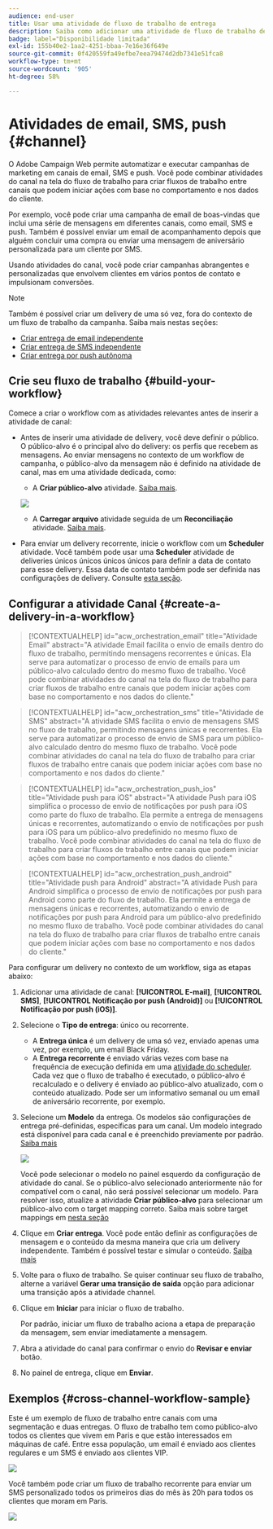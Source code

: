```yaml
---
audience: end-user
title: Usar uma atividade de fluxo de trabalho de entrega
description: Saiba como adicionar uma atividade de fluxo de trabalho de entrega (Email, Push, SMS)
badge: label="Disponibilidade limitada"
exl-id: 155b40e2-1aa2-4251-bbaa-7e16e36f649e
source-git-commit: 0f420559fa49efbe7eea79474d2db7341e51fca8
workflow-type: tm+mt
source-wordcount: '905'
ht-degree: 58%

---
```


# Atividades de email, SMS, push {#channel}

O Adobe Campaign Web permite automatizar e executar campanhas de marketing em canais de email, SMS e push. Você pode combinar atividades do canal na tela do fluxo de trabalho para criar fluxos de trabalho entre canais que podem iniciar ações com base no comportamento e nos dados do cliente.

Por exemplo, você pode criar uma campanha de email de boas-vindas que inclui uma série de mensagens em diferentes canais, como email, SMS e push. Também é possível enviar um email de acompanhamento depois que alguém concluir uma compra ou enviar uma mensagem de aniversário personalizada para um cliente por SMS.

Usando atividades do canal, você pode criar campanhas abrangentes e personalizadas que envolvem clientes em vários pontos de contato e impulsionam conversões.

>[!NOTE]
>
>Também é possível criar um delivery de uma só vez, fora do contexto de um fluxo de trabalho da campanha. Saiba mais nestas seções:
>* [Criar entrega de email independente](../../email/create-email.md)
>* [Criar entrega de SMS independente](../../sms/create-sms.md)
>* [Criar entrega por push autônoma](../../push/create-push.md)

## Crie seu fluxo de trabalho {#build-your-workflow}

Comece a criar o workflow com as atividades relevantes antes de inserir a atividade de canal:

* Antes de inserir uma atividade de delivery, você deve definir o público. O público-alvo é o principal alvo do delivery: os perfis que recebem as mensagens. Ao enviar mensagens no contexto de um workflow de campanha, o público-alvo da mensagem não é definido na atividade de canal, mas em uma atividade dedicada, como:

   * A **Criar público-alvo** atividade. [Saiba mais](build-audience.md).

  ![](../../msg/assets/add-delivery-in-wf.png)

   * A **Carregar arquivo** atividade seguida de um **Reconciliação** atividade. [Saiba mais](load-file.md).


* Para enviar um delivery recorrente, inicie o workflow com um **Scheduler** atividade. Você também pode usar uma **Scheduler** atividade de deliveries únicos únicos únicos únicos para definir a data de contato para esse delivery. Essa data de contato também pode ser definida nas configurações de delivery. Consulte [esta seção](scheduler.md).


## Configurar a atividade Canal {#create-a-delivery-in-a-workflow}

>[!CONTEXTUALHELP]
>id="acw_orchestration_email"
>title="Atividade Email"
>abstract="A atividade Email facilita o envio de emails dentro do fluxo de trabalho, permitindo mensagens recorrentes e únicas. Ela serve para automatizar o processo de envio de emails para um público-alvo calculado dentro do mesmo fluxo de trabalho. Você pode combinar atividades do canal na tela do fluxo de trabalho para criar fluxos de trabalho entre canais que podem iniciar ações com base no comportamento e nos dados do cliente."

>[!CONTEXTUALHELP]
>id="acw_orchestration_sms"
>title="Atividade de SMS"
>abstract="A atividade SMS facilita o envio de mensagens SMS no fluxo de trabalho, permitindo mensagens únicas e recorrentes. Ela serve para automatizar o processo de envio de SMS para um público-alvo calculado dentro do mesmo fluxo de trabalho. Você pode combinar atividades do canal na tela do fluxo de trabalho para criar fluxos de trabalho entre canais que podem iniciar ações com base no comportamento e nos dados do cliente."

>[!CONTEXTUALHELP]
>id="acw_orchestration_push_ios"
>title="Atividade push para iOS"
>abstract="A atividade Push para iOS simplifica o processo de envio de notificações por push para iOS como parte do fluxo de trabalho. Ela permite a entrega de mensagens únicas e recorrentes, automatizando o envio de notificações por push para iOS para um público-alvo predefinido no mesmo fluxo de trabalho. Você pode combinar atividades do canal na tela do fluxo de trabalho para criar fluxos de trabalho entre canais que podem iniciar ações com base no comportamento e nos dados do cliente."

>[!CONTEXTUALHELP]
>id="acw_orchestration_push_android"
>title="Atividade push para Android"
>abstract="A atividade Push para Android simplifica o processo de envio de notificações por push para Android como parte do fluxo de trabalho. Ela permite a entrega de mensagens únicas e recorrentes, automatizando o envio de notificações por push para Android para um público-alvo predefinido no mesmo fluxo de trabalho. Você pode combinar atividades do canal na tela do fluxo de trabalho para criar fluxos de trabalho entre canais que podem iniciar ações com base no comportamento e nos dados do cliente."

Para configurar um delivery no contexto de um workflow, siga as etapas abaixo:

1. Adicionar uma atividade de canal: **[!UICONTROL E-mail]**, **[!UICONTROL SMS]**, **[!UICONTROL Notificação por push (Android)]** ou **[!UICONTROL Notificação por push (iOS)]**.

1. Selecione o **Tipo de entrega**: único ou recorrente.

   * A **Entrega única** é um delivery de uma só vez, enviado apenas uma vez, por exemplo, um email Black Friday.
   * A **Entrega recorrente** é enviado várias vezes com base na frequência de execução definida em uma [atividade do scheduler](scheduler.md). Cada vez que o fluxo de trabalho é executado, o público-alvo é recalculado e o delivery é enviado ao público-alvo atualizado, com o conteúdo atualizado. Pode ser um informativo semanal ou um email de aniversário recorrente, por exemplo.

1. Selecione um **Modelo** da entrega. Os modelos são configurações de entrega pré-definidas, específicas para um canal. Um modelo integrado está disponível para cada canal e é preenchido previamente por padrão. [Saiba mais](../../msg/delivery-template.md)

   ![](../assets/delivery-activity-in-wf.png)

   Você pode selecionar o modelo no painel esquerdo da configuração de atividade do canal. Se o público-alvo selecionado anteriormente não for compatível com o canal, não será possível selecionar um modelo. Para resolver isso, atualize a atividade **Criar público-alvo** para selecionar um público-alvo com o target mapping correto. Saiba mais sobre target mappings em [nesta seção](../../audience/targeting-dimensions.md)

1. Clique em **Criar entrega**. Você pode então definir as configurações de mensagem e o conteúdo da mesma maneira que cria um delivery independente. Também é possível testar e simular o conteúdo. [Saiba mais](../../msg/gs-messages.md)

1. Volte para o fluxo de trabalho. Se quiser continuar seu fluxo de trabalho, alterne a variável **Gerar uma transição de saída** opção para adicionar uma transição após a atividade channel.

1. Clique em **Iniciar** para iniciar o fluxo de trabalho.

   Por padrão, iniciar um fluxo de trabalho aciona a etapa de preparação da mensagem, sem enviar imediatamente a mensagem.

1. Abra a atividade do canal para confirmar o envio do **Revisar e enviar** botão.

1. No painel de entrega, clique em **Enviar**.

## Exemplos {#cross-channel-workflow-sample}

Este é um exemplo de fluxo de trabalho entre canais com uma segmentação e duas entregas. O fluxo de trabalho tem como público-alvo todos os clientes que vivem em Paris e que estão interessados em máquinas de café. Entre essa população, um email é enviado aos clientes regulares e um SMS é enviado aos clientes VIP.

![](../assets/workflow-channel-example.png)

<!--
description, which use case you can perform (common other activities that you can link before of after the activity)

how to add and configure the activity

example of a configured activity within a workflow
The Email delivery activity allows you to configure the sending an email in a workflow. 

-->

Você também pode criar um fluxo de trabalho recorrente para enviar um SMS personalizado todos os primeiros dias do mês às 20h para todos os clientes que moram em Paris.

![](../assets/workflow-channel-example2.png)

<!-- Scheduled emails available?

This can be a single send email and sent just once, or it can be a recurring email.
* Single send emails are standard emails, sent once.
* Recurring emails allow you to send the same email multiple times to different targets over a defined period. You can aggregate the deliveries per period in order to get reports that correspond to your needs.

When linked to a scheduler, you can define recurring emails.
Email recipients are defined upstream of the activity in the same workflow, via an Audience targeting activity.

-->


<!--The message preparation is triggered according to the workflow execution parameters. From the message dashboard, you can select whether to request or not a manual confirmation to send the message (required by default). You can start the workflow manually or place a scheduler activity in the workflow to automate execution.-->
